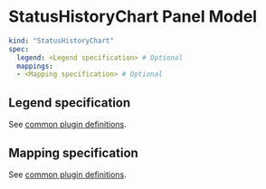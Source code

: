 # StatusHistoryChart Panel Model

```yaml
kind: "StatusHistoryChart"
spec:
  legend: <Legend specification> # Optional
  mappings: 
  - <Mapping specification> # Optional
```

## Legend specification

See [common plugin definitions](https://perses.dev/perses/docs/plugins/common/#legend-specification).

## Mapping specification

See [common plugin definitions](https://perses.dev/perses/docs/plugins/common/#mapping-specification).
